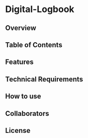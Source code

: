 # Digital-Logbook

## Overview


## Table of Contents


## Features




## Technical Requirements


## How to use

## Collaborators

## License

